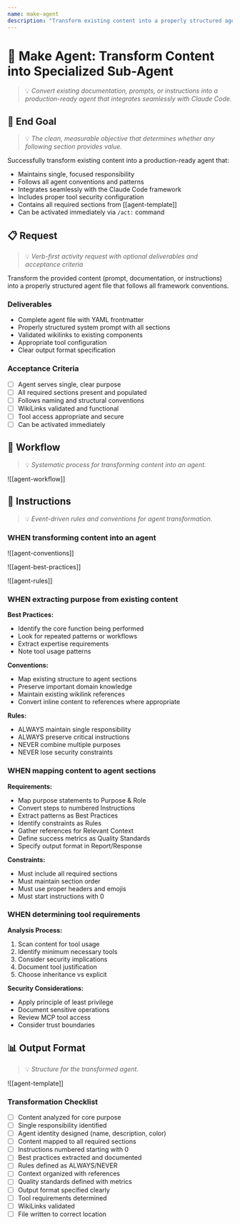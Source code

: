```yaml
---
name: make-agent
description: "Transform existing content into a properly structured agent following all conventions and patterns."
---
```


# 🔄 Make Agent: Transform Content into Specialized Sub-Agent
> 💡 *Convert existing documentation, prompts, or instructions into a production-ready agent that integrates seamlessly with Claude Code.*

## 🎯 End Goal
> 💡 *The clean, measurable objective that determines whether any following section provides value.*

Successfully transform existing content into a production-ready agent that:
- Maintains single, focused responsibility
- Follows all agent conventions and patterns
- Integrates seamlessly with the Claude Code framework
- Includes proper tool security configuration
- Contains all required sections from [[agent-template]]
- Can be activated immediately via `/act:` command

## 📋 Request
> 💡 *Verb-first activity request with optional deliverables and acceptance criteria*

Transform the provided content (prompt, documentation, or instructions) into a properly structured agent file that follows all framework conventions.

### Deliverables
- Complete agent file with YAML frontmatter
- Properly structured system prompt with all sections
- Validated wikilinks to existing components
- Appropriate tool configuration
- Clear output format specification

### Acceptance Criteria
- [ ] Agent serves single, clear purpose
- [ ] All required sections present and populated
- [ ] Follows naming and structural conventions
- [ ] WikiLinks validated and functional
- [ ] Tool access appropriate and secure
- [ ] Can be activated immediately

## 🔄 Workflow
> 💡 *Systematic process for transforming content into an agent.*

![[agent-workflow]]

## 📏 Instructions
> 💡 *Event-driven rules and conventions for agent transformation.*

### WHEN transforming content into an agent

![[agent-conventions]]

![[agent-best-practices]]

![[agent-rules]]

### WHEN extracting purpose from existing content
**Best Practices:**
- Identify the core function being performed
- Look for repeated patterns or workflows
- Extract expertise requirements
- Note tool usage patterns

**Conventions:**
- Map existing structure to agent sections
- Preserve important domain knowledge
- Maintain existing wikilink references
- Convert inline content to references where appropriate

**Rules:**
- ALWAYS maintain single responsibility
- ALWAYS preserve critical instructions
- NEVER combine multiple purposes
- NEVER lose security constraints

### WHEN mapping content to agent sections
**Requirements:**
- Map purpose statements to Purpose & Role
- Convert steps to numbered Instructions
- Extract patterns as Best Practices
- Identify constraints as Rules
- Gather references for Relevant Context
- Define success metrics as Quality Standards
- Specify output format in Report/Response

**Constraints:**
- Must include all required sections
- Must maintain section order
- Must use proper headers and emojis
- Must start instructions with 0

### WHEN determining tool requirements
**Analysis Process:**
1. Scan content for tool usage
2. Identify minimum necessary tools
3. Consider security implications
4. Document tool justification
5. Choose inheritance vs explicit

**Security Considerations:**
- Apply principle of least privilege
- Document sensitive operations
- Review MCP tool access
- Consider trust boundaries

## 📊 Output Format
> 💡 *Structure for the transformed agent.*

![[agent-template]]

### Transformation Checklist
- [ ] Content analyzed for core purpose
- [ ] Single responsibility identified
- [ ] Agent identity designed (name, description, color)
- [ ] Content mapped to all required sections
- [ ] Instructions numbered starting with 0
- [ ] Best practices extracted and documented
- [ ] Rules defined as ALWAYS/NEVER
- [ ] Context organized with references
- [ ] Quality standards defined with metrics
- [ ] Output format specified clearly
- [ ] Tool requirements determined
- [ ] WikiLinks validated
- [ ] File written to correct location